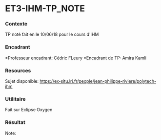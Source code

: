 # ET3-IHM-TP_NOTE

### Contexte
TP noté fait en le 10/06/18 pour le cours d'IHM

### Encadrant
*Professeur encadrant: Cédric FLeury
*Encadrant de TP: Amira Kamli

### Resources
Sujet disponible: https://ex-situ.lri.fr/people/jean-philippe-riviere/polytech-ihm

### Utilitaire
Fait sur Eclipse Oxygen

### Résultat
Note:
